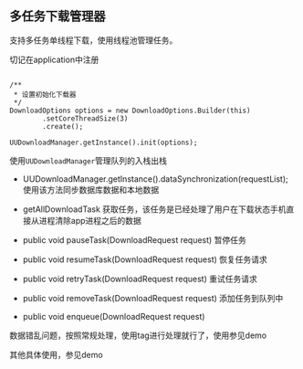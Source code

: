 ## 多任务下载管理器

支持多任务单线程下载，使用线程池管理任务。

切记在application中注册

```简单使用

/**
 * 设置初始化下载器
 */
DownloadOptions options = new DownloadOptions.Builder(this)
        .setCoreThreadSize(3)
        .create();

UUDownloadManager.getInstance().init(options);
```

使用```UUDownloadManager```管理队列的入栈出栈

* UUDownloadManager.getInstance().dataSynchronization(requestList);
使用该方法同步数据库数据和本地数据

* getAllDownloadTask
获取任务，该任务是已经处理了用户在下载状态手机直接从进程清除app进程之后的数据

* public void pauseTask(DownloadRequest request)
暂停任务
* public void resumeTask(DownloadRequest request)
恢复任务请求
* public void retryTask(DownloadRequest request)
重试任务请求
* public void removeTask(DownloadRequest request)
添加任务到队列中
* public void enqueue(DownloadRequest request)


数据错乱问题，按照常规处理，使用tag进行处理就行了，使用参见demo


其他具体使用，参见demo